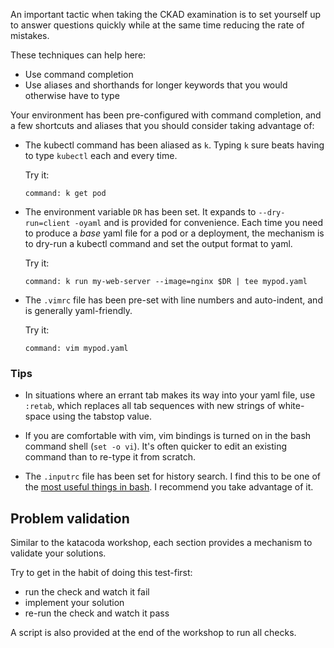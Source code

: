 
An important tactic when taking the CKAD examination is to set yourself up to answer questions quickly while at the same time reducing the rate of mistakes.

These techniques can help here:

- Use command completion
- Use aliases and shorthands for longer keywords that you would otherwise have to type

Your environment has been pre-configured with command completion, and a few shortcuts and aliases that you should consider taking advantage of:

- The kubectl command has been aliased as `k`.  Typing `k` sure beats having to type `kubectl` each and every time.

    Try it:

    ```terminal:execute
    command: k get pod
    ```

- The environment variable `DR` has been set.  It expands to `--dry-run=client -oyaml` and is provided for convenience.  Each time you need to produce a _base_ yaml file for a pod or a deployment, the mechanism is to dry-run a kubectl command and set the output format to yaml.

    Try it:

    ```terminal:execute
    command: k run my-web-server --image=nginx $DR | tee mypod.yaml
    ```

- The `.vimrc` file has been pre-set with line numbers and auto-indent, and is generally yaml-friendly.

    Try it:

    ```terminal:execute
    command: vim mypod.yaml
    ```

### Tips

- In situations where an errant tab makes its way into your yaml file, use `:retab`, which replaces all tab sequences with new strings of white-space using the tabstop value.

- If you are comfortable with vim, vim bindings is turned on in the bash command shell (`set -o vi`).  It's often quicker to edit an existing command than to re-type it from scratch.

- The `.inputrc` file has been set for history search.  I find this to be one of the [most useful things in bash](https://coderwall.com/p/oqtj8w/the-single-most-useful-thing-in-bash).  I recommend you take advantage of it.

## Problem validation

Similar to the katacoda workshop, each section provides a mechanism to validate your solutions.

Try to get in the habit of doing this test-first:

- run the check and watch it fail
- implement your solution
- re-run the check and watch it pass

A script is also provided at the end of the workshop to run all checks.
